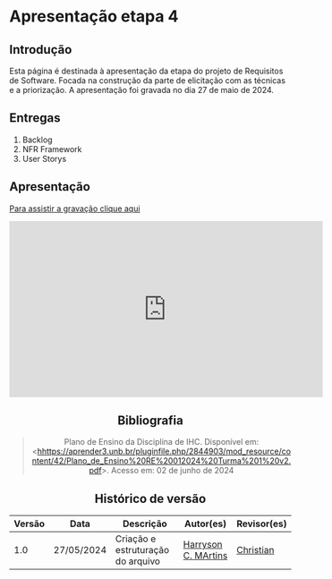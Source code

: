 # Apresentação etapa 4



## Introdução

Esta página é destinada à apresentação da etapa  do projeto de Requisitos de Software. Focada na construção da parte de elicitação com as técnicas e a priorização. A apresentação foi gravada no dia 27 de maio de 2024.



## Entregas

1. Backlog
2. NFR Framework
3. User Storys



## Apresentação

[Para assistir a gravação clique aqui](https://www.youtube.com/watch?v=wdazJWgrSVo)

<center>

<iframe width="560" height="315" src="https://www.youtube.com/embed/wdazJWgrSVo?si=lyy7FtGxuIDwG8_L" title="YouTube video player" frameborder="0" allow="accelerometer; autoplay; clipboard-write; encrypted-media; gyroscope; picture-in-picture; web-share" referrerpolicy="strict-origin-when-cross-origin" allowfullscreen></iframe>



## Bibliografia

> Plano de Ensino da Disciplina de IHC. Disponível em: <<hhttps://aprender3.unb.br/pluginfile.php/2844903/mod_resource/content/42/Plano_de_Ensino%20RE%20012024%20Turma%201%20v2.pdf>>. Acesso em: 02 de junho de 2024



## Histórico de versão

| Versão |    Data    | Descrição                         | Autor(es)                                      | Revisor(es)                                    |
| ------ | :--------: | --------------------------------- | ---------------------------------------------- | ---------------------------------------------- |
| 1.0    | 27/05/2024 | Criação e estruturação do arquivo |[Harryson C. MArtins](https://github.com/harry-cmartin) |[Christian](https://github.com/crstyhs)|